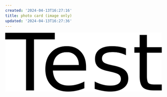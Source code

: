 ```yaml
---
created: '2024-04-13T16:27:16'
title: photo card (image only)
updated: '2024-04-13T16:27:36'
---
```


![ihl6e963590e9b33a4ff2a01efe047e3ef6a5.png](./ihl6e963590e9b33a4ff2a01efe047e3ef6a5.png)